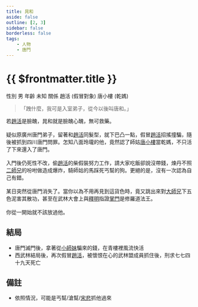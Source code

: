 ```yaml
---
title: 晁和
aside: false
outline: [2, 3]
sidebar: false
borderless: false
tags:
    - 人物
    - 唐門
---
```


# {{ $frontmatter.title }}

<ChTabs position="bottom">
  <ChTab title="晁和">
    <ChBg
      src='/images/characters/special208/normal.png' 
      position='right'/>
    <ChName nameZh='晁和' nameEn='Chao He' position='right' />
    <ChTable>
      <ChTr>
        <ChTd isTitle=true>
          性別
        </ChTd>
        <ChTd>
          男
        </ChTd>
      </ChTr>
      <ChTr>
        <ChTd isTitle=true>
          年齡
        </ChTd>
        <ChTd>
          未知
        </ChTd>
      </ChTr>
      <ChTr>
        <ChTd isTitle=true position='center'>
          關係
        </ChTd>
      </ChTr>
      <ChTr>
        <ChTd position='center'>
          趙活 (假冒對象)
        </ChTd>
      </ChTr>
      <ChTr>
        <ChTd position='center'>  
          唐小樓 (乾媽)
        </ChTd>
      </ChTr>
    </ChTable>
  </ChTab>
</ChTabs>

> 「跩什麼，我可是入室弟子，從今以後叫唐和。」

若[趙活](player)是臉醜，晁和就是臉醜心醜，無可救藥。
<br><br>
疑似原廣州唐門弟子，留著和[趙活](player)同髮型，就下巴凸一點，假冒[趙活](player)招搖撞騙，隨後被抓到四川唐門問罪。怎知八面玲瓏的他，竟然認了師姑[唐小樓](aunt2)當乾媽，不只活了下來還入了唐門。
<br><br>
入門後仍死性不改，偷[趙活](player)的柴假裝努力工作，請大家吃飯卻說沒帶錢，煉丹不照[二師兄](brother2)的吩咐做造成爆炸，騎師姑的馬踩死丐幫的狗。更絕的是，沒有一次認為自己有錯。
<br><br>
某日突然從唐門消失了。當你以為不用再見到這貨色時，竟又跳出來對[大師兄](brother1)下五色泥害其散功，甚至在武林大會上與[釋明](special826)指證[掌門](master)是修羅道法王。
<br><br>
你從一開始就不該放過他。

## 結局

- 唐門滅門後，拿著從[小師妹](girl0)騙來的錢，在青樓裡風流快活
- 西武林結局後，再次假冒[趙活](player)，被懷恨在心的武林盟成員抓住後，刑求七七四十九天死亡

## 備註

- 依照情況，可能是丐幫/滄幫/[宋悲](special800)抓他過來
